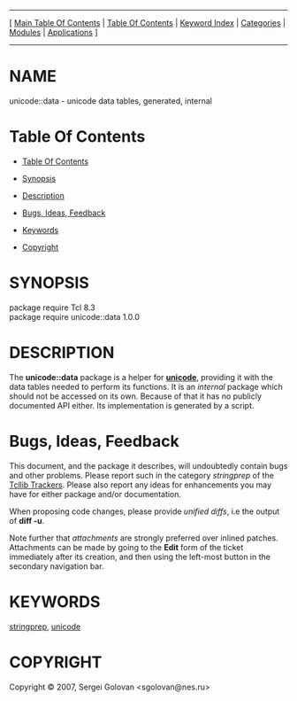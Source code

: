 
[//000000001]: # (unicode::data \- Preparation of Internationalized Strings)
[//000000002]: # (Generated from file 'unicode\_data\.man' by tcllib/doctools with format 'markdown')
[//000000003]: # (Copyright &copy; 2007, Sergei Golovan <sgolovan@nes\.ru>)
[//000000004]: # (unicode::data\(n\) 1\.0\.0 tcllib "Preparation of Internationalized Strings")

<hr> [ <a href="../../../../toc.md">Main Table Of Contents</a> &#124; <a
href="../../../toc.md">Table Of Contents</a> &#124; <a
href="../../../../index.md">Keyword Index</a> &#124; <a
href="../../../../toc0.md">Categories</a> &#124; <a
href="../../../../toc1.md">Modules</a> &#124; <a
href="../../../../toc2.md">Applications</a> ] <hr>

# NAME

unicode::data \- unicode data tables, generated, internal

# <a name='toc'></a>Table Of Contents

  - [Table Of Contents](#toc)

  - [Synopsis](#synopsis)

  - [Description](#section1)

  - [Bugs, Ideas, Feedback](#section2)

  - [Keywords](#keywords)

  - [Copyright](#copyright)

# <a name='synopsis'></a>SYNOPSIS

package require Tcl 8\.3  
package require unicode::data 1\.0\.0  

# <a name='description'></a>DESCRIPTION

The __unicode::data__ package is a helper for
__[unicode](unicode\.md)__, providing it with the data tables needed to
perform its functions\. It is an *internal* package which should not be
accessed on its own\. Because of that it has no publicly documented API either\.
Its implementation is generated by a script\.

# <a name='section2'></a>Bugs, Ideas, Feedback

This document, and the package it describes, will undoubtedly contain bugs and
other problems\. Please report such in the category *stringprep* of the
[Tcllib Trackers](http://core\.tcl\.tk/tcllib/reportlist)\. Please also report
any ideas for enhancements you may have for either package and/or documentation\.

When proposing code changes, please provide *unified diffs*, i\.e the output of
__diff \-u__\.

Note further that *attachments* are strongly preferred over inlined patches\.
Attachments can be made by going to the __Edit__ form of the ticket
immediately after its creation, and then using the left\-most button in the
secondary navigation bar\.

# <a name='keywords'></a>KEYWORDS

[stringprep](\.\./\.\./\.\./\.\./index\.md\#stringprep),
[unicode](\.\./\.\./\.\./\.\./index\.md\#unicode)

# <a name='copyright'></a>COPYRIGHT

Copyright &copy; 2007, Sergei Golovan <sgolovan@nes\.ru>
